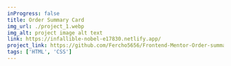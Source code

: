 ```yaml
---
inProgress: false
title: Order Summary Card
img_url: ./project_1.webp
img_alt: project image alt text
link: https://infallible-nobel-e17830.netlify.app/
project_link: https://github.com/Fercho5656/Frontend-Mentor-Order-summary-card
tags: ['HTML', 'CSS']
---
```

